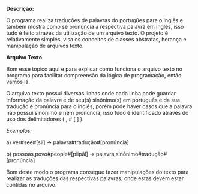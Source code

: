 **Descrição:**

O programa realiza traduções de palavras do portugûes para o inglês e também mostra como se pronúncia a respectiva palavra em inglês, isso tudo é feito através da utilização de um arquivo texto.
O projeto é relativamente simples, visa os conceitos de classes abstratas, herança e manipulação de arquivos texto.

**Arquivo Texto**

Bom esse topico aqui e para explicar como funciona o arquivo texto no programa para facilitar compreensão da lógica de programação, então vamos lá.

O arquivo texto possui diversas linhas onde cada linha pode guardar informação da palavra e de seu(s) sinônimo(s) em português e da sua  tradução e pronúncia para o inglês, porém pode haver casos que a palavra não possui sinônimo e nem pronúncia, isso tudo é identificado através do uso  dos delimitadores ( , # [ ] ).

*Exemplos:*

a)  ver#see#[sii] -> palavra#tradução#[pronúncia]

b)  pessoas,povo#people#[piipâl] -> palavra,sinônimo#tradução#[pronúncia]

Bom deste modo o programa consegue fazer manipulações do texto para realizar as traduções das respectivas palavras, onde  estas devem estar contidas no arquivo.
